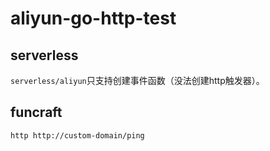 # aliyun-go-http-test

## serverless

`serverless/aliyun`只支持创建事件函数（没法创建http触发器）。

## funcraft

`http http://custom-domain/ping`
